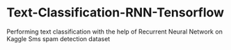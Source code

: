 # Text-Classification-RNN-Tensorflow
Performing text classification with the help of Recurrent Neural Network on Kaggle Sms spam detection dataset
